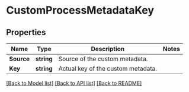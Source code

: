 # CustomProcessMetadataKey

## Properties
Name | Type | Description | Notes
------------ | ------------- | ------------- | -------------
**Source** | **string** | Source of the custom metadata. | 
**Key** | **string** | Actual key of the custom metadata. | 

[[Back to Model list]](../README.md#documentation-for-models) [[Back to API list]](../README.md#documentation-for-api-endpoints) [[Back to README]](../README.md)


